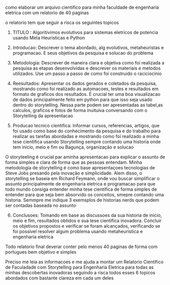 como elaborar um arquivo cientifico para minha faculdade de engenharia eletrica com um relatorio de 40 paginas

o relatorio tem que seguir a risca os seguintes topicos

1) TITULO : Algoritivimos evolutivos para sistemas eletricos de potencia usando Meta Heuristicas e Python

2) Introducao: Descrever o tema abordado, alg evolutivos, metaheuristas e programacao. E seus objetivos da pesquisa e solucao do problema

3) Metodologia: Descrever de maneira clara e objetiva como foi realizada a pesquisa as etapas desenvolvidas e descrever os materiais e metodos utilizados. Use um passo a passo de como foi construido o raciciocinio 


4) Reesultados: Apresentar os dados gerados e coletados da pesquisa, mostrando como foi realizado as automacoes, testes e resultados em formato de graficos dos resultados. É crucial ter uma boa visualizacao de dados principalmente feito em python para que isso seja usado dentro do storytelling. Nessa parte podem ser apresentadas as tabel,as calculos, graficos e fotos de forma inuituiva conversando com o Storytelling da apresentacao

5) Producao tecnico cientifica: Informar cursos, referencias, artigos, que foi usado como base do conhecimento da pesquisa e do trabalho para realizar as tarefas abordadas e mostrando como foi realizado a minha tese cientifica usando Storytelling sempre contando uma historia onde tem inicio, meio e fim ou Bagunça, organização e solucao

O storyteeling é crucial par aminha apresentacao para explicar o assunto de forma simples e clara de forma que as pessoas entendam. Minha metodologia de storytelling é como base apresentaçoes tecnologias de Steve Jobs presando pela inovação e simplicidade. Alem disso, o storytelling se baseia em Richard Feymann, onde vou buscar simplificar o assunto principalmente de engenharia eletrica e programacao para que todo mundo consiga entender minha tese cientifica de forma simples de entender para que seja bem absorvido os conceitos, smepre contando uma historia. Semmpre me indique 3 exemsplos de historias nerds que podem ser contadas baseada no assunto

6) Conclusoes: Tomando em base as discussoes da sua historia de inicio, meio e fim, resultados obtidos e sua tese cientifica inovadora. Concluir os objetivos propostos e verificar se foram alcançados, verificando se foi possivel resolver algum problema usando metaheuristica e engenharia eletrica 

Todo relatorio final deverar conter pelo menos 40 paginas de forma com portugues bem objetivo e simples

Preciso me leia as informacoes e me ajuda a montar um Relatorio Cientifico de Faculadade  com Storytelling para Engenharia Eletrica para todas as minhas descobertas inovadoras seguindo a risca todos esses 6 topicos abordados com bastante clareza em cada um deles



